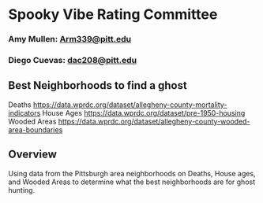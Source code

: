 # Spooky Vibe Rating Committee 
### Amy Mullen: Arm339@pitt.edu
### Diego Cuevas: dac208@pitt.edu
## Best Neighborhoods to find a ghost
Deaths
https://data.wprdc.org/dataset/allegheny-county-mortality-indicators
House Ages
https://data.wprdc.org/dataset/pre-1950-housing
Wooded Areas
https://data.wprdc.org/dataset/allegheny-county-wooded-area-boundaries

## Overview
Using data from the Pittsburgh area neighborhoods on Deaths, House ages, and Wooded Areas to determine what the best neighborhoods are for ghost hunting.
